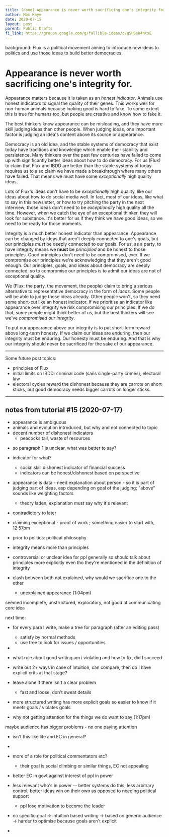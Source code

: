 ```yaml
---
title: (done) Appearance is never worth sacrificing one's integrity for.
author: Max Kaye
date: 2020-07-15
layout: post
parent: Public Drafts
fi_link: https://groups.google.com/g/fallible-ideas/c/gSHSxW4ntxE
---
```


background: Flux is a political movement aiming to introduce new ideas to politics and use those ideas to build better democracies.

# Appearance is never worth sacrificing one's integrity for.

Appearance matters because it is taken as an *honest indicator*. Animals use honest indicators to signal the quality of their genes. This works well for non-human animals because looking good is hard to fake. To some extent this is true for humans too, but people are creative and know how to fake it.

The best thinkers know appearance can be misleading, and they have more skill judging ideas than other people. When judging ideas, one important factor is judging an idea's content above its source or appearance.

Democracy is an old idea, and the stable systems of democracy that exist today have traditions and knowledge which enable their stability and persistence. Many thinkers over the past few centuries have failed to come up with significantly better ideas about how to do democracy. For us (Flux) to claim that Flux and IBDD are better than the stable systems of today requires us to also claim we have made a breakthrough where many others have failed. That means we must have some *exceptionally* high quality ideas.

Lots of Flux's ideas don't have to be *exceptionally* high quality, like our ideas about how to do social media well. In fact, most of our ideas, like what to say in this newsletter, or how to try pitching the party in the next interview; those ideas don't need to be *exceptionally* high quality all the time. However, *when* we catch the eye of an exceptional thinker, they will look for substance. It's better for us if they think we have good ideas, so we need to be ready for those moments.

Integrity is a much better honest indicator than appearance. Appearance can be changed by ideas that aren't deeply connected to one's goals, but our principles *must* be deeply connected to our goals. For us, as a party, to have integrity means we **must** be *principled* and be honest to those principles. Good principles don't need to be compromised, ever. If we compromise our principles we're acknowledging that they aren't good enough. Our principles, goals, and ideas about democracy are deeply connected, so to compromise our principles is to admit our ideas are not of exceptional quality.

We (Flux: the party, the movement, the people) claim to bring a serious alternative to representative democracy in the form of *ideas*. Some people will be able to judge these ideas already. Other people won't, so they need some short-cut like an honest indicator. If we prioritise an indicator like appearance over integrity we risk compromising our principles. If we do that, *some* people might think better of us, but the best thinkers will see we've *compromised our integrity*.

To put our appearance above our integrity is to put short-term reward above long-term honesty. If we claim our ideas are enduring, then our integrity must be enduring. Our honesty must be enduring. And that is why our integrity should never be sacrificed for the sake of our appearance.

------

Some future post topics:

* principles of Flux
* initial limits on IBDD: criminal code (sans single-party crimes), electoral law
* electoral cycles reward the dishonest because they are carrots on short sticks, but good democracy needs bigger carrots on longer sticks.

----

## notes from tutorial #15 (2020-07-17)

- appearance is ambiguous
- animals and evolution introduced, but why and not connected to topic
- decent number of dishonest indicators
  - peacocks tail, waste of resources

* so paragraph 1 is unclear, what was better to say?
* indicator for what?
  * social skill dishonest indicator of financial success
  * indicators can be honest/dishonest based on perspective
* appearance is data - need explanation about person - so it is part of judging part of ideas, esp depending on goal of the judging; "above" sounds like weighting factors
  * theory laden; explanation must say why it's relevant
* contradictory to later
* claiming exceptional - proof of work ; something easier to start with, 12:57pm
* prior to politics: political philosophy

* integrity means more than principles
* controversial or unclear idea for ppl generally so should talk about principles more explicitly even tho they're mentioned in the definition of integrity
* clash between both not explained, why would we sacrifice one to the other
  * unexplained appearance (1:04pm)

seemed incomplete, unstructured, exploratory, not good at communicating core idea

next time: 
- for every para I write, make a tree for paragraph (after an editing pass)
  - satisfy by normal methods
  - use tree to look for issues / opportunities
- 

- what rule about good writing am i violating and how to fix, did I succeed
- write out 2+ ways in case of intuition, can compare, then do I have explicit crits at that stage?

- leave alone if there isn't a clear problem
  - fast and loose, don't sweat details
- more structured writing has more explicit goals so easier to know if it meets goals / violates goals

- why not getting attention for the things we do want to say (1:17pm)

maybe audience has bigger problems - no one paying attention
- isn't this like life and EC in general?
- 
- more of a role for political commentators etc?
  - their goal is social climbing or similar things, EC not appealing
- better EC in govt against interest of ppl in power


- less relevant who's in power -- better systems do this; less arbitrary control; better ideas win on their own as opposed to needing political support
  - ppl lose motivation to become the leader

- no specific goal -> intuition based writing -> based on generic audience -> harder to optimise because goals aren't explicit

- 
